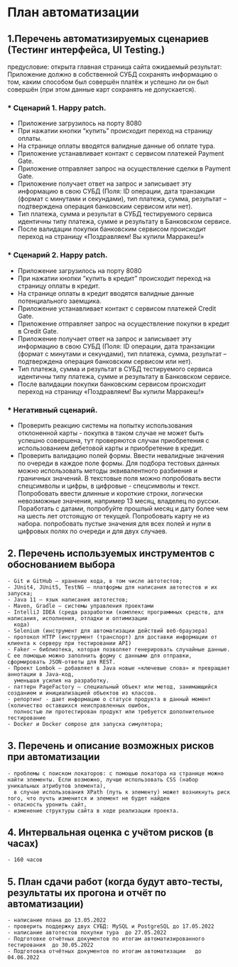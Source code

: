 # План автоматизации

## 1.Перечень автоматизируемых сценариев (Тестинг интерфейса, UI Testing.)

предусловие: открыта главная страница сайта 
ожидаемый результат: Приложение должно в собственной СУБД сохранять информацию о том, каким способом был совершён платёж 
и успешно ли он был совершён (при этом данные карт сохранять не допускается).


###   * Сценарий 1. Happy patch.

   - Приложение загрузилось на порту 8080
   - При нажатии кнопки “купить” происходит переход на страницу оплаты.
   - На странице оплаты вводятся валидные данные об оплате тура.
   - Приложение устанавливает контакт с сервисом платежей Payment Gate.
   - Приложение отправляет запрос на осуществление сделки в Payment Gate.
   - Приложение получает ответ на запрос и записывает эту информацию в свою СУБД (Поля: ID операции, дата транзакции (формат с минутами и секундами), 
     тип платежа, сумма, результат – подтверждена операция банковским сервисом или нет).
   - Тип платежа, сумма и результат в СУБД тестируемого сервиса идентичны типу платежа, сумме и результату в Банковском сервисе.
   - После валидации покупки банковским сервисом происходит переход на страницу «Поздравляем! Вы купили Марракеш!»


###   * Сценарий 2. Happy patch.

   - Приложение загрузилось на порту 8080
   - При нажатии кнопки “купить в кредит” происходит переход на страницу оплаты в кредит.
   - На странице оплаты в кредит вводятся валидные данные потенциального заемщика.
   - Приложение устанавливает контакт с сервисом платежей Credit Gate.
   - Приложение отправляет запрос на осуществление покупки в кредит в Credit Gate.
   - Приложение получает ответ на запрос и записывает эту информацию в свою СУБД (Поля: ID операции, дата транзакции (формат с минутами и секундами), 
     тип платежа, сумма, результат – подтверждена операция банковским сервисом или нет).
   - Тип платежа, сумма и результат в СУБД тестируемого сервиса идентичны типу платежа, сумме и результату в Банковском сервисе.
   - После валидации покупки банковским сервисом происходит переход на страницу «Поздравляем! Вы купили Марракеш!»

###  * Негативный сценарий.

   - Проверить реакцию системы на попытку использования отклоненной карты - покупка в таком случае не может быть успешно совершена, 
     тут проверяются случаи приобретения с использованием дебетовой карты и приобретение в кредит.
   - Проверить валидацию полей формы. Ввести невалидные значения по очереди в каждое поле формы. 
     Для подбора тестовых данных можно использовать методы эквивалентного разбиения и граничных значений.
     В текстовые поля можно попробовать вести спецсимволы и цифры, в цифровые - спецсимволы и текст. 
     Попробовать ввести длинные и короткие строки, логически невозможные значения, например 13 месяц, владелец по русски. 
     Поработать с датами, попробуйте прошлый месяц и дату более чем на шесть лет отстоящую от текущей. 
     Попробовать карту не из набора.
     попробовать пустые значения для всех полей и нули в цифровых полях по очереди и для двух случаев.


## 2. Перечень используемых инструментов с обоснованием выбора

    - Git и GitHub — хранение кода, в том числе автотестов;
    - JUnit4, JUnit5, TestNG — платформы для написания автотестов и их запуска;
    - Java 11 — язык написания автотестов;
    - Maven, Gradle — системы управления проектами
    - IntelliJ IDEA (среда разработки (комплекс программных средств, для написания, исполнения, отладки и оптимизации
      кода)
    - Selenium (инструмент для автоматизации действий веб-браузера)
    - протокол HTTP (инструмент (транспорт) для доставки информации от клиента к серверу при тестировании API)
    - Faker — библиотека, которая позволяет генерировать случайные данные. С ее помощью можно заполнить форму с данными для отправки, сформировать JSON-ответы для REST.
    - Проект Lombok — добавляет в Java новые «ключевые слова» и превращает аннотации в Java-код, 
      уменьшая усилия на разработку.
    - паттерн PageFactory — специальный объект или метод, занимающийся созданием и инициализацией объектов из классов.
    - репортинг - дает информацию о статусе продукта в данный момент (количество оставшихся неисправленных ошибок, 
      полностью ли протестирован продукт или требуется дополнительное тестирование 
    - Docker и Docker compose для запуска симулятора;
    
## 3. Перечень и описание возможных рисков при автоматизации

    - проблемы с поиском локаторов: с помощью локатора на странице можно найти элементы. Если возможно, лучше использовать CSS (набор уникальных атрибутов элемента), 
      в случае использования XPath (путь к элементу) может возникнуть риск того, что пучть изменится и элемент не будет найден 
    - опасность уронить сайт, 
    - изменение структуры сайта в ходе реализации проекта.

## 4. Интервальная оценка с учётом рисков (в часах)

    - 160 часов

## 5. План сдачи работ (когда будут авто-тесты, результаты их прогона и отчёт по автоматизации)
    - написание плана до 13.05.2022
    - проверить поддержку двух СУБД: MySQL и PostgreSQL до 17.05.2022
    - написание автотестов покупки тура  до 27.05.2022
    - Подготовке отчётных документов по итогам автоматизированного тестирования  до 30.05.2022
    - Подготовка отчётных документов по итогам автоматизации   до 04.06.2022